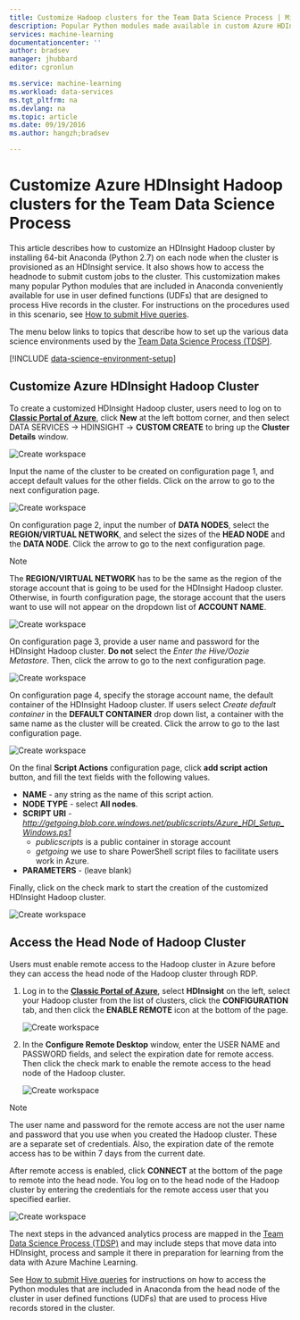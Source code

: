 ```yaml
---
title: Customize Hadoop clusters for the Team Data Science Process | Microsoft Docs
description: Popular Python modules made available in custom Azure HDInsight Hadoop clusters.
services: machine-learning
documentationcenter: ''
author: bradsev
manager: jhubbard
editor: cgronlun

ms.service: machine-learning
ms.workload: data-services
ms.tgt_pltfrm: na
ms.devlang: na
ms.topic: article
ms.date: 09/19/2016
ms.author: hangzh;bradsev

---
```

# Customize Azure HDInsight Hadoop clusters for the Team Data Science Process
This article describes how to customize an HDInsight Hadoop cluster by installing 64-bit Anaconda (Python 2.7) on each node when the cluster is provisioned as an HDInsight service. It also shows how to access the headnode to submit custom jobs to the cluster. This customization makes many popular Python modules that are included in Anaconda conveniently available for use in user defined functions (UDFs) that are designed to process Hive records in the cluster. For instructions on the procedures used in this scenario, see [How to submit Hive queries](machine-learning-data-science-move-hive-tables.md#submit).

The menu below links to topics that describe how to set up the various data science environments used by the [Team Data Science Process (TDSP)](data-science-process-overview.md).

[!INCLUDE [data-science-environment-setup](../../includes/cap-setup-environments.md)]

## <a name="customize"></a>Customize Azure HDInsight Hadoop Cluster
To create a customized HDInsight Hadoop cluster, users need to log on to [**Classic Portal of Azure**](https://manage.windowsazure.com/), click **New** at the left bottom corner, and then select DATA SERVICES -> HDINSIGHT -> **CUSTOM CREATE** to bring up the **Cluster Details** window. 

![Create workspace](./media/machine-learning-data-science-customize-hadoop-cluster/customize-cluster-img1.png)

Input the name of the cluster to be created on configuration page 1, and accept default values for the other fields. Click on the arrow to go to the next configuration page. 

![Create workspace](./media/machine-learning-data-science-customize-hadoop-cluster/customize-cluster-img1.png)

On configuration page 2, input the number of **DATA NODES**, select the **REGION/VIRTUAL NETWORK**, and select the sizes of the **HEAD NODE** and the **DATA NODE**. Click the arrow to go to the next configuration page.

> [!NOTE]
> The **REGION/VIRTUAL NETWORK** has to be the same as the region of the storage account that is going to be used for the HDInsight Hadoop cluster. Otherwise, in fourth configuration page, the storage account that the users want to use will not appear on the dropdown list of **ACCOUNT NAME**.
> 
> 

![Create workspace](./media/machine-learning-data-science-customize-hadoop-cluster/customize-cluster-img3.png)

On configuration page 3, provide a user name and password for the HDInsight Hadoop cluster. **Do not** select the *Enter the Hive/Oozie Metastore*. Then, click the arrow to go to the next configuration page. 

![Create workspace](./media/machine-learning-data-science-customize-hadoop-cluster/customize-cluster-img4.png)

On configuration page 4, specify the storage account name, the default container of the HDInsight Hadoop cluster. If users select *Create default container* in the **DEFAULT CONTAINER** drop down list, a container with the same name as the cluster will be created. Click the arrow to go to the last configuration page.

![Create workspace](./media/machine-learning-data-science-customize-hadoop-cluster/customize-cluster-img5.png)

On the final **Script Actions** configuration page, click **add script action** button, and fill the text fields with the following values.

* **NAME** - any string as the name of this script action. 
* **NODE TYPE** - select **All nodes**. 
* **SCRIPT URI** - *http://getgoing.blob.core.windows.net/publicscripts/Azure_HDI_Setup_Windows.ps1* 
  * *publicscripts* is a public container in storage account 
  * *getgoing* we use to share PowerShell script files to facilitate users work in Azure. 
* **PARAMETERS** - (leave blank)

Finally, click on the check mark to start the creation of the customized HDInsight Hadoop cluster. 

![Create workspace](./media/machine-learning-data-science-customize-hadoop-cluster/script-actions.png)

## <a name="headnode"></a> Access the Head Node of Hadoop Cluster
Users must enable remote access to the Hadoop cluster in Azure before they can access the head node of the Hadoop cluster through RDP. 

1. Log in to the [**Classic Portal of Azure**](https://manage.windowsazure.com/), select **HDInsight** on the left, select your Hadoop cluster from the list of clusters, click the **CONFIGURATION** tab, and then click the **ENABLE REMOTE** icon at the bottom of the page.
   
    ![Create workspace](./media/machine-learning-data-science-customize-hadoop-cluster/enable-remote-access-1.png)
2. In the **Configure Remote Desktop** window, enter the USER NAME and PASSWORD fields, and select the expiration date for remote access. Then click the check mark to enable the remote access to the head node of the Hadoop cluster.
   
    ![Create workspace](./media/machine-learning-data-science-customize-hadoop-cluster/enable-remote-access-2.png)

> [!NOTE]
> The user name and password for the remote access are not the user name and password that you use when you created the Hadoop cluster. These are a separate set of credentials. Also, the expiration date of the remote access has to be within 7 days from the current date.
> 
> 

After remote access is enabled, click **CONNECT** at the bottom of the page to remote into the head node. You log on to the head node of the Hadoop cluster by entering the credentials for the remote access user that you specified earlier.

![Create workspace](./media/machine-learning-data-science-customize-hadoop-cluster/enable-remote-access-3.png)

The next steps in the advanced analytics process are mapped in the [Team Data Science Process (TDSP)](https://azure.microsoft.com/documentation/learning-paths/cortana-analytics-process/) and may include steps that move data into HDInsight, process and sample it there in preparation for learning from the data with Azure Machine Learning.

See [How to submit Hive queries](machine-learning-data-science-move-hive-tables.md#submit) for instructions on how to access the Python modules that are included in Anaconda from the head node of the cluster in user defined functions (UDFs) that are used to process Hive records stored in the cluster.

